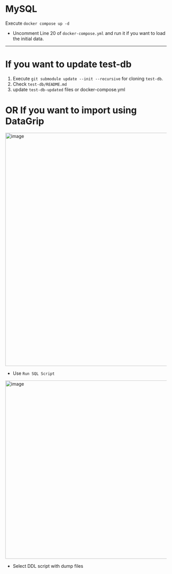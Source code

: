 # MySQL

Execute `docker compose up -d`

- Uncomment Line 20 of `docker-compose.yml` and run it if you want to load the initial data.

---

# If you want to update test-db

1. Execute `git submodule update --init --recursive` for cloning `test-db`.
2. Check `test-db/README.md`
3. update `test-db-updated` files or docker-compose.yml


# OR If you want to import using DataGrip


<img width="725" alt="image" src="https://github.com/KimDoubleB/LAB/assets/37873745/b95a38f7-017b-41ca-ac57-17b075287f48">

- Use `Run SQL Script`


<img width="554" alt="image" src="https://github.com/KimDoubleB/LAB/assets/37873745/8fe62cd3-a9dd-425d-bc74-b9a9203bf246">

- Select DDL script with dump files